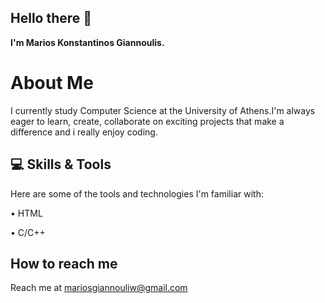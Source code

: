 ## Hello there 👋
<p1><strong>I'm Marios Konstantinos Giannoulis.</strong></p1>

# About Me
I currently study Computer Science at the University of Athens.I'm always eager to learn,  create, collaborate on exciting projects that make a difference and i really enjoy coding.



## 💻 Skills & Tools

Here are some of the tools and technologies I'm familiar with:

&#x2022; HTML

&#x2022; C/C++

## How to reach me
<p>Reach me at <a href="mailto:mariosgiannouliw@gmail.com">mariosgiannouliw@gmail.com</a></p>

<!--
**Mariosgian/Mariosgian** is a ✨ _special_ ✨ repository because its `README.md` (this file) appears on your GitHub profile.

Here are some ideas to get you started:

- 🔭 I’m currently working on ...
- 🌱 I’m currently learning ...
- 👯 I’m looking to collaborate on ...
- 🤔 I’m looking for help with ...
- 💬 Ask me about ...
- 📫 How to reach me: ...
- 😄 Pronouns: ...
- ⚡ Fun fact: ...
-->
